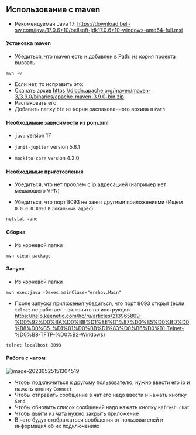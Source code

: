 ## Использование с maven

- Рекомендуемая Java 17: https://download.bell-sw.com/java/17.0.6+10/bellsoft-jdk17.0.6+10-windows-amd64-full.msi

#### Установка maven

- Убедиться, что maven есть и добавлен в Path: из корня проекта вызвать
```
mvn -v
```
- Если нет, то исправить это:
- Скачать архив https://dlcdn.apache.org/maven/maven-3/3.9.0/binaries/apache-maven-3.9.0-bin.zip
- Распаковать его
- Добавить папку `bin` из корня распакованного архива в `Path`

#### Необходимые зависимости из pom.xml

- `java` version 17

- `junit-jupiter` version 5.8.1

- `mockito-core` version 4.2.0

#### Необходимые приготовления

- Убедиться, что нет проблем с ip адресацией (например нет мешающего VPN)

- Убедиться, что порт 8093 не занят другими приложениями (Ищем `0.0.0.0:8093` в `Локальный адрес`)

```
netstat -ano
```

#### Сборка

- Из корневой папки
```
mvn clean package
```

#### Запуск

- Из корневой папки

```
mvn exec:java -Dexec.mainClass="ershov.Main"
```

- Псоле запуска приложения убедиться, что порт 8093 открыт (если `telnet` не работает - включить по инструкции https://help.keenetic.com/hc/ru/articles/213965809-%D0%92%D0%BA%D0%BB%D1%8E%D1%87%D0%B5%D0%BD%D0%B8%D0%B5-%D1%81%D0%BB%D1%83%D0%B6%D0%B1-Telnet-%D0%B8-TFTP-%D0%B2-Windows)

```
telnet localhost 8093
```

#### Работа с чатом

![image-20230525151304519](https://github.com/Stanislav-Sartasov/spbu-mm-parallel-programming/blob/ErshovVladislav/ErshovVladislav/Task5/application.PNG)

- Чтобы подключиться к другому пользователю, нужно ввести его ip и нажать кнопку `Connect`
- Чтобы отправить сообщение в чат его надо ввести и нажать кнопку `Send`
- Чтобы обновить список сообщений надо нажать кнопку `Refresh chat`
- Чтобы выйти из чата нужно закрыть приложение
- В чате будут отображаться сообщения от пользователей и информация об их подключениях

